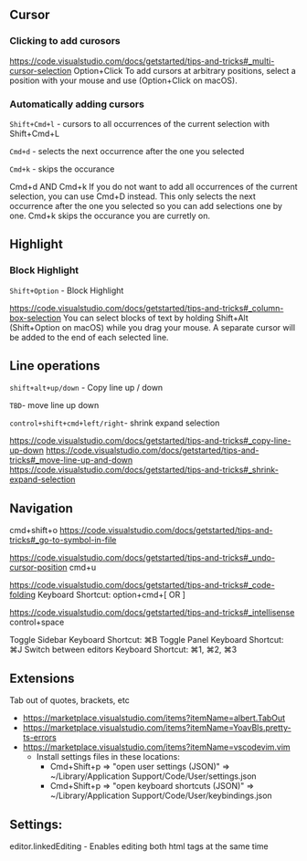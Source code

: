 ## Cursor

### Clicking to add curosors

https://code.visualstudio.com/docs/getstarted/tips-and-tricks#_multi-cursor-selection
Option+Click
To add cursors at arbitrary positions, select a position with your mouse and use (Option+Click on macOS).

### Automatically adding cursors

`Shift+Cmd+l` - cursors to all occurrences of the current selection with Shift+Cmd+L

`Cmd+d` - selects the next occurrence after the one you selected

`Cmd+k` - skips the occurance

Cmd+d AND Cmd+k
If you do not want to add all occurrences of the current selection, you can use Cmd+D instead.
This only selects the next occurrence after the one you selected so you can add selections one by one.
Cmd+k skips the occurance you are curretly on.

## Highlight

### Block Highlight

`Shift+Option` - Block Highlight

https://code.visualstudio.com/docs/getstarted/tips-and-tricks#_column-box-selection
You can select blocks of text by holding Shift+Alt (Shift+Option on macOS) while you drag your mouse. A separate cursor will be added to the end of each selected line.

## Line operations

`shift+alt+up/down` - Copy line up / down

`TBD`- move line up down

`control+shift+cmd+left/right`- shrink expand selection

https://code.visualstudio.com/docs/getstarted/tips-and-tricks#_copy-line-up-down
https://code.visualstudio.com/docs/getstarted/tips-and-tricks#_move-line-up-and-down
https://code.visualstudio.com/docs/getstarted/tips-and-tricks#_shrink-expand-selection

## Navigation

cmd+shift+o
https://code.visualstudio.com/docs/getstarted/tips-and-tricks#_go-to-symbol-in-file

https://code.visualstudio.com/docs/getstarted/tips-and-tricks#_undo-cursor-position
cmd+u

https://code.visualstudio.com/docs/getstarted/tips-and-tricks#_code-folding
Keyboard Shortcut: option+cmd+[ OR ]

https://code.visualstudio.com/docs/getstarted/tips-and-tricks#_intellisense
control+space

Toggle Sidebar Keyboard Shortcut: ⌘B
Toggle Panel Keyboard Shortcut: ⌘J
Switch between editors Keyboard Shortcut: ⌘1, ⌘2, ⌘3

## Extensions

Tab out of quotes, brackets, etc

- https://marketplace.visualstudio.com/items?itemName=albert.TabOut
- https://marketplace.visualstudio.com/items?itemName=YoavBls.pretty-ts-errors
- https://marketplace.visualstudio.com/items?itemName=vscodevim.vim
  - Install settings files in these locations:
    - Cmd+Shift+p => "open user settings (JSON)" => ~/Library/Application Support/Code/User/settings.json
    - Cmd+Shift+p => "open keyboard shortcuts (JSON)" => ~/Library/Application Support/Code/User/keybindings.json

## Settings:

editor.linkedEditing - Enables editing both html tags at the same time
